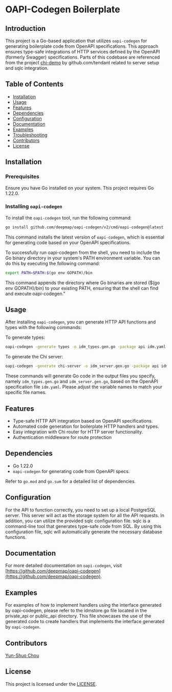 # OAPI-Codegen Boilerplate

## Introduction

This project is a Go-based application that utilizes `oapi-codegen` for generating boilerplate code from OpenAPI specifications. This approach ensures type-safe integrations of HTTP services defined by the OpenAPI (formerly Swagger) specifications. Parts of this codebase are referenced from the project [chi-demo](https://github.com/tendant/chi-demo/) by github.com/tendant related to server setup and sqlc integration.

## Table of Contents

- [Installation](#installation)
- [Usage](#usage)
- [Features](#features)
- [Dependencies](#dependencies)
- [Configuration](#configuration)
- [Documentation](#documentation)
- [Examples](#examples)
- [Troubleshooting](#troubleshooting)
- [Contributors](#contributors)
- [License](#license)

## Installation

### Prerequisites

Ensure you have Go installed on your system. This project requires Go 1.22.0.

### Installing `oapi-codegen`

To install the `oapi-codegen` tool, run the following command:

```bash
go install github.com/deepmap/oapi-codegen/v2/cmd/oapi-codegen@latest
```

This command installs the latest version of `oapi-codegen`, which is essential for generating code based on your OpenAPI specifications.

To successfully run oapi-codegen from the shell, you need to include the Go binary directory in your system's PATH environment variable. You can do this by executing the following command:

```bash
export PATH=$PATH:$(go env GOPATH)/bin
```

This command appends the directory where Go binaries are stored ($(go env GOPATH)/bin) to your existing PATH, ensuring that the shell can find and execute oapi-codegen."

## Usage

After installing `oapi-codegen`, you can generate HTTP API functions and types with the following commands:

To generate types:

```bash
oapi-codegen -generate types -o idm_types.gen.go -package api idm.yaml
```

To generate the Chi server:

```bash
oapi-codegen -generate chi-server -o idm_server.gen.go -package api idm.yaml
```

These commands will generate Go code in the output files you specify, namely `idm_types.gen.go` and `idm_server.gen.go`, based on the OpenAPI specification file `idm.yaml`. Please adjust the variable names to match your specific file names.

## Features

- Type-safe HTTP API integration based on OpenAPI specifications.
- Automated code generation for boilerplate HTTP handlers and types.
- Easy integration with Chi router for HTTP server functionality.
- Authentication middleware for route protection

## Dependencies

- Go 1.22.0
- `oapi-codegen` for generating code from OpenAPI specs.

Refer to `go.mod` and `go.sum` for a detailed list of dependencies.

## Configuration

For the API to function correctly, you need to set up a local PostgreSQL server. This server will act as the storage system for all the API requests. In addition, you can utilize the provided sqlc configuration file. sqlc is a command-line tool that generates type-safe code from SQL. By using this configuration file, sqlc will automatically generate the necessary database functions.

## Documentation

For more detailed documentation on `oapi-codegen`, visit [https://github.com/deepmap/oapi-codegen](https://github.com/deepmap/oapi-codegen).

## Examples

For examples of how to implement handlers using the interface generated by oapi-codegen, please refer to the idmstore.go file located in the private_api or public_api directory. This file showcases the use of the generated code to create handlers that implements the interface generated by `oapi-codegen`.

## Contributors

[Yun-Shuo Chou](https://www.linkedin.com/in/yschou/)

## License

This project is licensed under the [LICENSE](LICENSE).